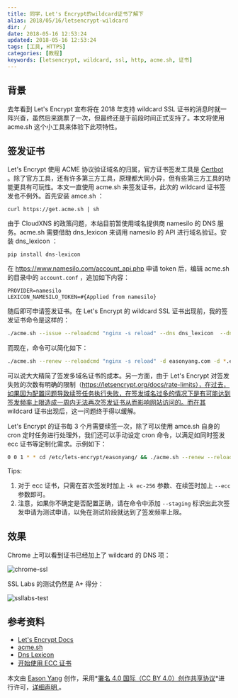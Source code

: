 ```yaml
---
title: 同学，Let's Encrypt的wildcard证书了解下
alias: 2018/05/16/letsencrypt-wildcard
dir: /
date: 2018-05-16 12:53:24
updated: 2018-05-16 12:53:24
tags: [工具, HTTPS]
categories: [教程]
keywords: [letsencrypt, wildcard, ssl, http, acme.sh, 证书]
---
```


## 背景

去年看到 Let's Encrypt 宣布将在 2018 年支持 wildcard SSL 证书的消息时就一阵兴奋，虽然后来跳票了一次，但最终还是于前段时间正式支持了。本文将使用 acme.sh 这个小工具来体验下此项特性。<!--more--> 

## 签发证书

Let's Encrypt 使用 ACME 协议验证域名的归属，官方证书签发工具是 [Certbot](https://certbot.eff.org/) 。除了官方工具，还有许多第三方工具，原理都大同小异，但有些第三方工具的功能更具有可玩性。本文一直使用 acme.sh 来签发证书，此次的 wildcard 证书签发也不例外。首先安装 amce.sh ：

`curl https://get.acme.sh | sh`

由于 CloudXNS 的政策问题，本站目前暂使用域名提供商 namesilo 的 DNS 服务。acme.sh 需要借助 dns_lexicon 来调用 namesilo 的 API 进行域名验证。安装 dns_lexicon ：

`pip install dns-lexicon`

在 https://www.namesilo.com/account_api.php 申请 token 后，编辑 acme.sh 的目录中的 `account.conf` ，追加如下内容：

```
PROVIDER=namesilo
LEXICON_NAMESILO_TOKEN=#{Applied from namesilo}
```

随后即可申请签发证书。在 Let's Encrypt 的 wildcard SSL 证书出现前，我的签发证书命令是这样的：

```sh
./acme.sh --issue --reloadcmd "nginx -s reload" --dns dns_lexicon  --dnssleep 960 -d easonyang.com -d www.easonyang.com -d note.easonyang.com -d search.easonyang.com -d status.easonyang.com -d wiki.easonyang.com -d m.wiki.easonyang.com -d up.wiki.easonyang.com -d fonts.easonyang.com -d jiathis.easonyang.com -d v3.jiathis.easonyang.com -d disqus.easonyang.com -d s.jiathis.easonyang.com -d gstatic.easonyang.com -d easonyang.disqus.easonyang.com -d disquscdn.easonyang.com -d test.easonyang.com -d i.easonyang.com -d img.easonyang.com -d file.easonyang.com -d static.easonyang.com --certhome /etc/lets-encrypt/easonyang/rsa -f
```

而现在，命令可以简化如下：

```sh
./acme.sh --renew --reloadcmd "nginx -s reload" -d easonyang.com -d *.easonyang.com --certhome /etc/lets-encrypt/easonyang/rsa --dns dns_lexicon --dnssleep 960 --force
```

可以说大大精简了签发多域名证书的成本。另一方面，由于 Let's Encrypt 对签发失败的次数有明确的限制（https://letsencrypt.org/docs/rate-limits），在过去，如果因为配置问题导致续签任务执行失败，在签发域名过多的情况下是有可能达到签发频率上限造成一周内无法再次签发证书从而影响网站访问的。而在其 wildcard 证书出现后，这一问题终于得以缓解。

Let's Encrypt 的证书每 3 个月需要续签一次，除了可以使用 amce.sh 自身的 cron 定时任务进行处理外，我们还可以手动设定 cron 命令，以满足如同时签发 ecc 证书等定制化需求。示例如下：

```sh
0 0 1 * * cd /etc/lets-encrypt/easonyang/ && ./acme.sh --renew --reloadcmd "nginx -s reload" -d easonyang.com -d *.easonyang.com --certhome /etc/lets-encrypt/easonyang/rsa --dns dns_lexicon --dnssleep 960 --force 2>&1 | tee -a /etc/lets-encrypt/easonyang/acme.log
```

Tips:

1. 对于 ecc 证书，只需在首次签发时加上 `-k ec-256` 参数、在续签时加上 `--ecc` 参数即可。
2. 注意，如果你不确定是否配置正确，请在命令中添加 `--staging` 标识出此次签发申请为测试申请，以免在测试阶段就达到了签发频率上限。

## 效果

Chrome 上可以看到证书已经加上了 wildcard 的 DNS 项：

![chrome-ssl](https://gmiimg.com/8ad4c45ec67e64f1390f43e8c54ce930.png)

SSL Labs 的测试仍然是 A+ 得分：

![ssllabs-test](https://gmiimg.com/0d004cc71e7b937c652fedff71f9a289.png)

## 参考资料

- [Let's Encrypt Docs](https://letsencrypt.org/docs/)
- [acme.sh](https://github.com/Neilpang/acme.sh)
- [Dns Lexicon](https://github.com/AnalogJ/lexicon)
- [开始使用 ECC 证书](https://imququ.com/post/ecc-certificate.html)

本文由 [Eason Yang](https://easonyang.com) 创作，采用*[署名 4.0 国际（CC BY 4.0）创作共享协议](http://creativecommons.org/licenses/by/4.0/deed.zh)*进行许可，[详细声明 ](https://easonyang.com/about/)。